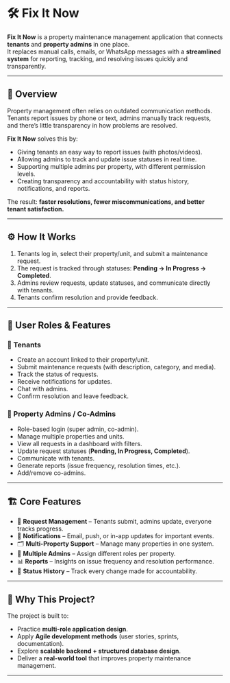 # 🛠️ Fix It Now  

**Fix It Now** is a property maintenance management application that connects **tenants** and **property admins** in one place.  
It replaces manual calls, emails, or WhatsApp messages with a **streamlined system** for reporting, tracking, and resolving issues quickly and transparently.  

---

## 📌 Overview  
Property management often relies on outdated communication methods. Tenants report issues by phone or text, admins manually track requests, and there’s little transparency in how problems are resolved.  

**Fix It Now** solves this by:  
- Giving tenants an easy way to report issues (with photos/videos).  
- Allowing admins to track and update issue statuses in real time.  
- Supporting multiple admins per property, with different permission levels.  
- Creating transparency and accountability with status history, notifications, and reports.  

The result: **faster resolutions, fewer miscommunications, and better tenant satisfaction.**  

---

## ⚙️ How It Works  
1. Tenants log in, select their property/unit, and submit a maintenance request.  
2. The request is tracked through statuses: **Pending → In Progress → Completed**.  
3. Admins review requests, update statuses, and communicate directly with tenants.  
4. Tenants confirm resolution and provide feedback.  

---

## 👥 User Roles & Features  

### 🔹 Tenants  
- Create an account linked to their property/unit.  
- Submit maintenance requests (with description, category, and media).  
- Track the status of requests.  
- Receive notifications for updates.  
- Chat with admins.  
- Confirm resolution and leave feedback.  

### 🔹 Property Admins / Co-Admins  
- Role-based login (super admin, co-admin).  
- Manage multiple properties and units.  
- View all requests in a dashboard with filters.  
- Update request statuses (**Pending, In Progress, Completed**).  
- Communicate with tenants.  
- Generate reports (issue frequency, resolution times, etc.).  
- Add/remove co-admins.  

---

## 🏗️ Core Features  
- 📲 **Request Management** – Tenants submit, admins update, everyone tracks progress.  
- 🔔 **Notifications** – Email, push, or in-app updates for important events.  
- 🗂️ **Multi-Property Support** – Manage many properties in one system.  
- 👥 **Multiple Admins** – Assign different roles per property.  
- 📊 **Reports** – Insights on issue frequency and resolution performance.  
- 📝 **Status History** – Track every change made for accountability.  

---

## 🚀 Why This Project?  
The project is built to:  
- Practice **multi-role application design**.  
- Apply **Agile development methods** (user stories, sprints, documentation).  
- Explore **scalable backend + structured database design**.  
- Deliver a **real-world tool** that improves property maintenance management.  

---
